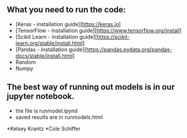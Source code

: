 
## What you need to run the code:
* [Keras - installation guide][https://keras.io]
* [TensorFlow  - installation guide][https://www.tensorflow.org/install]
* [Scikit Learn - installation guide][https://scikit-learn.org/stable/install.html]
* [Pandas - installation guide][https://pandas.pydata.org/pandas-docs/stable/install.html]
* Random
* Numpy



## The best way of running out models is in our jupyter notebook.
* the file is runmodel.ipynd
* saved results are in runmodels.html

*Kelsey Krantz
*Cole Schiffer

